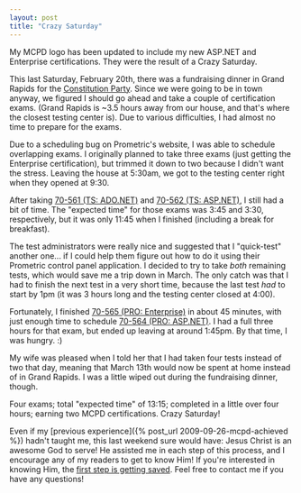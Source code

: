 ```yaml
---
layout: post
title: "Crazy Saturday"
---
```

My MCPD logo has been updated to include my new ASP.NET and Enterprise certifications. They were the result of a Crazy Saturday.

This last Saturday, February 20th, there was a fundraising dinner in Grand Rapids for the [Constitution Party](http://www.constitutionparty.com/). Since we were going to be in town anyway, we figured I should go ahead and take a couple of certification exams. (Grand Rapids is ~3.5 hours away from our house, and that's where the closest testing center is). Due to various difficulties, I had almost no time to prepare for the exams.

Due to a scheduling bug on Prometric's website, I was able to schedule overlapping exams. I originally planned to take three exams (just getting the Enterprise certification), but trimmed it down to two because I didn't want the stress. Leaving the house at 5:30am, we got to the testing center right when they opened at 9:30.

After taking [70-561 (TS: ADO.NET)](http://www.microsoft.com/learning/en/us/exam.aspx?ID=70-561) and [70-562 (TS: ASP.NET)](http://www.microsoft.com/learning/en/us/exam.aspx?ID=70-562), I still had a bit of time. The "expected time" for those exams was 3:45 and 3:30, respectively, but it was only 11:45 when I finished (including a break for breakfast).

The test administrators were really nice and suggested that I "quick-test" another one... if I could help them figure out how to do it using their Prometric control panel application. I decided to try to take _both_ remaining tests, which would save me a trip down in March. The only catch was that I had to finish the next test in a very short time, because the last test _had_ to start by 1pm (it was 3 hours long and the testing center closed at 4:00).

Fortunately, I finished [70-565 (PRO: Enterprise)](http://www.microsoft.com/learning/en/us/exam.aspx?ID=70-565) in about 45 minutes, with just enough time to schedule [70-564 (PRO: ASP.NET)](http://www.microsoft.com/learning/en/us/exam.aspx?ID=70-564). I had a full three hours for that exam, but ended up leaving at around 1:45pm. By that time, I was hungry. :)

My wife was pleased when I told her that I had taken four tests instead of two that day, meaning that March 13th would now be spent at home instead of in Grand Rapids. I was a little wiped out during the fundraising dinner, though.

Four exams; total "expected time" of 13:15; completed in a little over four hours; earning two MCPD certifications. Crazy Saturday!

Even if my [previous experience]({% post_url 2009-09-26-mcpd-achieved %}) hadn't taught me, this last weekend sure would have: Jesus Christ is an awesome God to serve! He assisted me in each step of this process, and I encourage any of my readers to get to know Him! If you're interested in knowing Him, the [first step is getting saved](http://www.landmarkbaptist.ws/salvation). Feel free to contact me if you have any questions!

